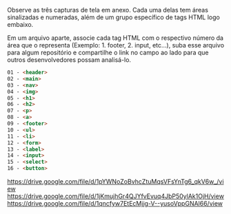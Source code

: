 Observe as três capturas de tela em anexo. Cada uma delas tem áreas sinalizadas e numeradas, além de um grupo específico de tags HTML logo embaixo.

Em um arquivo aparte, associe cada tag HTML com o respectivo número da área que o representa (Exemplo: 1. footer, 2. input, etc...), suba esse arquivo para algum repositório e compartilhe o link no campo ao lado para que outros desenvolvedores possam analisá-lo.

```html
01 - <header>
02 - <main>
03 - <nav>
04 - <img>
05 - <h1>
06 - <h2>
07 - <p>
08 - <a>
09 - <footer>
10 - <ul>
11 - <li>
12 - <form>
13 - <label>
14 - <input>
15 - <select>
16 - <button>
```
https://drive.google.com/file/d/1pYWNoZoBvhcZtuMqsVFsYnTg6_qkV6w_/view
https://drive.google.com/file/d/1jKmujhGr4QJYfvEvuq4JbP50ylAk1OjH/view
https://drive.google.com/file/d/1qncfyw7EtEcMjjg-V--yusoVppGNAl66/view